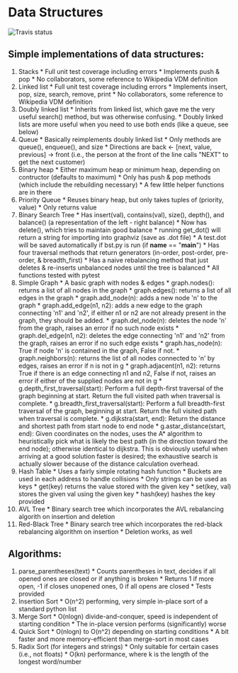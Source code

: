 Data Structures
=====

![Travis status](https://travis-ci.org/jbbrokaw/data-structures.svg?branch=master "Travis status")


## Simple implementations of data structures:
  1. Stacks
    * Full unit test coverage including errors
    * Implements push & pop
    * No collaborators, some reference to Wikipedia VDM definition
  2. Linked list
    * Full unit test coverage including errors
    * Implements insert, pop, size, search, remove, print
    * No collaborators, some reference to Wikipedia VDM definition
  3. Doubly linked list
    * Inherits from linked list, which gave me the very useful search() method,
      but was otherwise confusing.
    * Doubly linked lists are more useful when you need to use both ends (like a queue, see below)
  4. Queue
    * Basically reimplements doubly linked list
    * Only methods are queue(), enqueue(), and size
    * Directions are back  <-  [next, value, previous] -> front (i.e., the person at the front of the line calls "NEXT" to get the next customer)
  5. Binary heap
    * Either maximum heap or minimum heap, depending on contructor (defaults to maximum)
    * Only has push & pop methods (which include the rebuilding necessary)
    * A few little helper functions are in there
  6. Priority Queue
    * Reuses binary heap, but only takes tuples of (priority, value)
    * Only returns value
  7. Binary Search Tree
    * Has insert(val), contains(val), size(), depth(), and balance() (a representation of the left - right balance)
    * Now has delete(), which tries to maintain good balance
    * running get_dot() will return a string for importing into graphviz (save as .dot file)
    * A test.dot will be saved automatically if bst.py is run (if __name__ == "__main__")
    * Has four traversal methods that return generators (in-order, post-order, pre-order, & breadth_first)
    * Has a naive rebalancing method that just deletes & re-inserts unbalanced nodes until the tree is balanced
    * All functions tested with pytest
  8. Simple Graph
    * A basic graph with nodes & edges
    * graph.nodes(): returns a list of all nodes in the graph
    * graph.edges(): returns a list of all edges in the graph
    * graph.add_node(n): adds a new node 'n' to the graph
    * graph.add_edge(n1, n2): adds a new edge to the graph connecting 'n1' and 'n2', if either n1 or n2 are not already present in the graph, they should be added.
    * graph.del_node(n): deletes the node 'n' from the graph, raises an error if no such node exists
    * graph.del_edge(n1, n2): deletes the edge connecting 'n1' and 'n2' from the graph, raises an error if no such edge exists
    * graph.has_node(n): True if node 'n' is contained in the graph, False if not.
    * graph.neighbors(n): returns the list of all nodes connected to 'n' by edges, raises an error if n is not in g
    * graph.adjacent(n1, n2): returns True if there is an edge connecting n1 and n2, False if not, raises an error if either of the supplied nodes are not in g
    * g.depth_first_traversal(start): Perform a full depth-first traversal of the graph beginning at start. Return the full visited path when traversal is complete.
    * g.breadth_first_traversal(start): Perform a full breadth-first traversal of the graph, beginning at start. Return the full visited path when traversal is complete.
    * g.dijkstra(start, end): Return the distance and shortest path from start node to end node
    * g.astar_distance(start, end): Given coordinates on the nodes, uses the A* algorithm to heuristically pick what is likely the best path (in the direction toward the end node); otherwise identical to dijkstra. This is obviously useful when arriving at a good solution faster is desired; the exhaustive search is actually slower because of the distance calculation overhead.
  9. Hash Table
    * Uses a fairly simple rotating hash function
    * Buckets are used in each address to handle collisions
    * Only strings can be used as keys
    * get(key) returns the value stored with the given key
    * set(key, val) stores the given val using the given key
    * hash(key) hashes the key provided
  10. AVL Tree
    * Binary search tree which incorporates the AVL rebalancing algorith on insertion and deletion
  11. Red-Black Tree
    * Binary search tree which incorporates the red-black rebalancing algorithm on insertion
    * Deletion works, as well


## Algorithms:
  1. parse_parentheses(text)
    * Counts parentheses in text, decides if all opened ones are closed or if anything is broken
    * Returns 1 if more open, -1 if closes unopened ones, 0 if all opens are closed
    * Tests provided
  2. Insertion Sort
    * O(n^2) performing, very simple in-place sort of a standard python list
  3. Merge Sort
    * O(nlogn) divide-and-conquer, speed is independent of starting condition
    * The in-place version performs (significantly) worse
  4. Quick Sort
    * O(nlogn) to O(n^2) depending on starting conditions
    * A bit faster and more memory-efficient than merge-sort in most cases
  5. Radix Sort (for integers and strings)
    * Only suitable for certain cases (i.e., not floats)
    * O(kn) performance, where k is the length of the longest word/number
